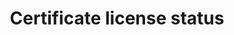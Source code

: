 ---
title: 'Certificate license status'
field: 'is.certificate.licenseStatus'
slug: 'certification-certificate-license-status'
description: 'Whether a certificate license is valid or suspended'
comment: 'select from control list'
required: False
vocabulary: 'vocabulary.txt'
module: 'Certificate'
cluster: 'Certification'
policy: 'Controlled value. Single select from control list.'
layout: 'home'
---